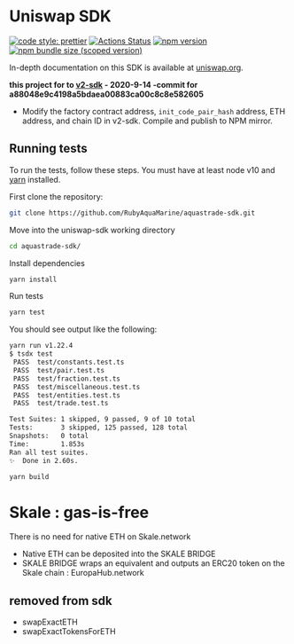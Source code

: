 # Uniswap SDK

[![code style: prettier](https://img.shields.io/badge/code_style-prettier-ff69b4.svg?style=flat-square)](https://github.com/prettier/prettier)
[![Actions Status](https://github.com/Uniswap/uniswap-sdk/workflows/CI/badge.svg)](https://github.com/Uniswap/uniswap-sdk)
[![npm version](https://img.shields.io/npm/v/@uniswap/sdk/latest.svg)](https://www.npmjs.com/package/@uniswap/sdk/v/latest)
[![npm bundle size (scoped version)](https://img.shields.io/bundlephobia/minzip/@uniswap/sdk/latest.svg)](https://bundlephobia.com/result?p=@uniswap/sdk@latest)

In-depth documentation on this SDK is available at [uniswap.org](https://uniswap.org/docs/v2/SDK/getting-started/).

**this project for to [v2-sdk](https://github.com/Uniswap/uniswap-sdk.git) - 2020-9-14 -commit for a88048e9c4198a5bdaea00883ca00c8c8e582605**

* Modify the factory contract address, `init_code_pair_hash` address, ETH address, and chain ID in v2-sdk. Compile and publish to NPM mirror. 

## Running tests

To run the tests, follow these steps. You must have at least node v10 and [yarn](https://yarnpkg.com/) installed.

First clone the repository:

```sh
git clone https://github.com/RubyAquaMarine/aquastrade-sdk.git
```

Move into the uniswap-sdk working directory

```sh
cd aquastrade-sdk/
```

Install dependencies

```sh
yarn install
```

Run tests

```sh
yarn test
```

You should see output like the following:

```sh
yarn run v1.22.4
$ tsdx test
 PASS  test/constants.test.ts
 PASS  test/pair.test.ts
 PASS  test/fraction.test.ts
 PASS  test/miscellaneous.test.ts
 PASS  test/entities.test.ts
 PASS  test/trade.test.ts

Test Suites: 1 skipped, 9 passed, 9 of 10 total
Tests:       3 skipped, 125 passed, 128 total
Snapshots:   0 total
Time:        1.853s
Ran all test suites.
✨  Done in 2.60s.
```

```sh
yarn build
```

# Skale : gas-is-free
There is no need for native ETH on Skale.network
*  Native ETH can be deposited into the SKALE BRIDGE
* SKALE BRIDGE wraps an equivalent and outputs an ERC20 token on the Skale chain : EuropaHub.network
## removed from sdk
- swapExactETH
- swapExactTokensForETH

